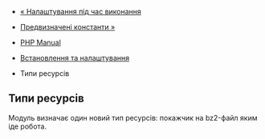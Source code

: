 - [« Налаштування під час виконання](bzip2.configuration.md)
- [Предвизначені константи »](bzip2.constants.md)

- [PHP Manual](index.md)
- [Встановлення та налаштування](bzip2.setup.md)
- Типи ресурсів

## Типи ресурсів

Модуль визначає один новий тип ресурсів: покажчик на bz2-файл
яким іде робота.
